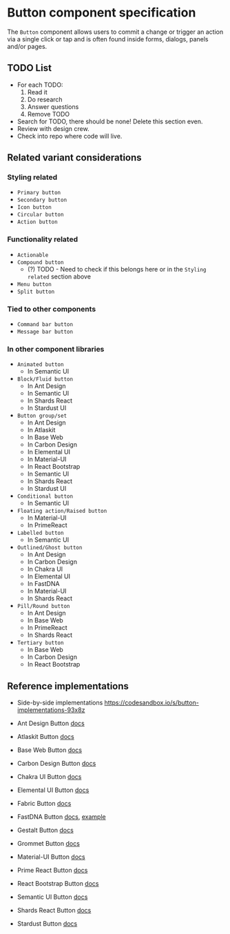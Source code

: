 # Button component specification

The `Button` component allows users to commit a change or trigger an action via a single click or tap and is often found inside forms, dialogs, panels and/or pages.

## TODO List

- For each TODO:
  1. Read it
  2. Do research
  3. Answer questions
  4. Remove TODO
- Search for TODO, there should be none! Delete this section even.
- Review with design crew.
- Check into repo where code will live.

## Related variant considerations

### Styling related
- `Primary button`
- `Secondary button`
- `Icon button`
- `Circular button`
- `Action button`

### Functionality related
- `Actionable`
- `Compound button`
  - (?) TODO - Need to check if this belongs here or in the `Styling related` section above
- `Menu button`
- `Split button`

### Tied to other components
- `Command bar button`
- `Message bar button`

### In other component libraries
- `Animated button`
  - In Semantic UI
- `Block/Fluid button`
  - In Ant Design
  - In Semantic UI
  - In Shards React
  - In Stardust UI
- `Button group/set`
  - In Ant Design
  - In Atlaskit
  - In Base Web
  - In Carbon Design
  - In Elemental UI
  - In Material-UI
  - In React Bootstrap
  - In Semantic UI
  - In Shards React
  - In Stardust UI
- `Conditional button`
  - In Semantic UI
- `Floating action/Raised button`
  - In Material-UI
  - In PrimeReact
- `Labelled button`
  - In Semantic UI
- `Outlined/Ghost button`
  - In Ant Design
  - In Carbon Design
  - In Chakra UI
  - In Elemental UI
  - In FastDNA
  - In Material-UI
  - In Shards React
- `Pill/Round button`
  - In Ant Design
  - In Base Web
  - In PrimeReact
  - In Shards React
- `Tertiary button`
  - In Base Web
  - In Carbon Design
  - In React Bootstrap


## Reference implementations

- Side-by-side implementations https://codesandbox.io/s/button-implementations-93x8z

- Ant Design Button [docs](https://ant.design/components/button/)

- Atlaskit Button [docs](https://atlaskit.atlassian.com/packages/core/button)

- Base Web Button [docs](https://baseweb.design/components/button/)

- Carbon Design Button [docs](https://www.carbondesignsystem.com/components/button/code)

- Chakra UI Button [docs](https://chakra-ui.com/button)

- Elemental UI Button [docs](http://elemental-ui.com/buttons)

- Fabric Button [docs](https://developer.microsoft.com/en-us/fabric#/controls/web/button)

- FastDNA Button [docs](https://github.com/microsoft/fast-dna/tree/master/packages/fast-components-react-base/src/button), [example](https://explore.fast.design/components/button)

- Gestalt Button [docs](https://pinterest.github.io/gestalt/?ref=designrevision.com#/Button)

- Grommet Button [docs](https://v2.grommet.io/button)

- Material-UI Button [docs](https://material-ui.com/components/buttons/)

- Prime React Button [docs](https://www.primefaces.org/primereact/#/button)

- React Bootstrap Button [docs](https://react-bootstrap.github.io/components/buttons/)

- Semantic UI Button [docs](https://react.semantic-ui.com/elements/button/)

- Shards React Button [docs](https://designrevision.com/docs/shards-react/component/button)

- Stardust Button [docs](https://microsoft.github.io/fluent-ui-react/components/button/definition)
